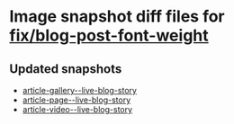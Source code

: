 # Image snapshot diff files for [fix/blog-post-font-weight](https://github.com/brightsitesconsulting/standard-pwamp/pull/520)

## Updated snapshots
- [article-gallery--live-blog-story](./article-gallery--live-blog-story)
- [article-page--live-blog-story](./article-page--live-blog-story)
- [article-video--live-blog-story](./article-video--live-blog-story)
